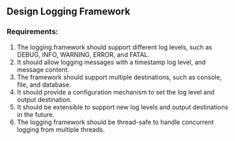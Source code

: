 ## **Design Logging Framework**

### **Requirements:**
1. The logging framework should support different log levels, such as DEBUG, INFO, WARNING, ERROR, and FATAL.
2. It should allow logging messages with a timestamp log level, and message content.
3. The framework should support multiple destinations, such as console, file, and database.
4. It should provide a configuration mechanism to set the log level and output destination.
5. It should be extensible to support new log levels and output destinations in the future.
6. The logging framework should be thread-safe to handle concurrent logging  from multiple threads.
